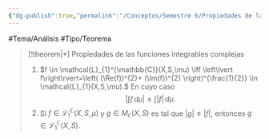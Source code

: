 ```yaml
---
{"dg-publish":true,"permalink":"/Conceptos/Semestre 6/Propiedades de las funciones integrables complejas/"}
---
```


#Tema/Análisis  #Tipo/Teorema 



> [!theorem|*] Propiedades de las funciones integrables complejas
> 
> 1. $f \in \mathcal{L}_{1}^{\mathbb{C}}(X,S,\mu) \iff \left\lvert f\right\rvert=\left( (\Re(f))^{2}+ (\Im(f))^{2} \right)^{\frac{1}{2}} \in \mathcal{L}_{1}(X,S,\mu).$ En cuyo caso 
> 	$$\left\lvert \int_{}^{} f \, d\mu \right\rvert\leq \int_{}^{} \left\lvert f\right\rvert \, d\mu .$$
> 2. Si $f \in \mathcal{L}_{1}^{\mathbb{C}}(X,S,\mu)$ y $g \in M_{\mathbb{C}}(X,S)$ es tal que $\left\lvert g\right\rvert\leq \left\lvert f\right\rvert$, entonces $g \in \mathcal{L}_{1}^{\mathbb{C}}(X,S)$.